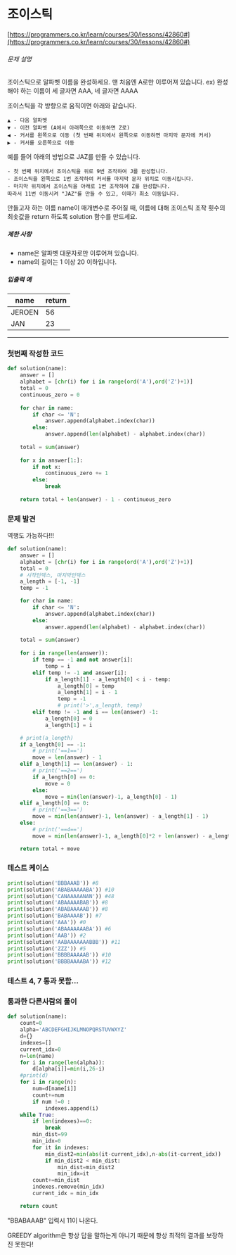 # 조이스틱

[https://programmers.co.kr/learn/courses/30/lessons/42860#](https://programmers.co.kr/learn/courses/30/lessons/42860#)

###### 문제 설명

조이스틱으로 알파벳 이름을 완성하세요. 맨 처음엔 A로만 이루어져 있습니다.
ex) 완성해야 하는 이름이 세 글자면 AAA, 네 글자면 AAAA

조이스틱을 각 방향으로 움직이면 아래와 같습니다.

```
▲ - 다음 알파벳
▼ - 이전 알파벳 (A에서 아래쪽으로 이동하면 Z로)
◀ - 커서를 왼쪽으로 이동 (첫 번째 위치에서 왼쪽으로 이동하면 마지막 문자에 커서)
▶ - 커서를 오른쪽으로 이동
```

예를 들어 아래의 방법으로 JAZ를 만들 수 있습니다.

```
- 첫 번째 위치에서 조이스틱을 위로 9번 조작하여 J를 완성합니다.
- 조이스틱을 왼쪽으로 1번 조작하여 커서를 마지막 문자 위치로 이동시킵니다.
- 마지막 위치에서 조이스틱을 아래로 1번 조작하여 Z를 완성합니다.
따라서 11번 이동시켜 "JAZ"를 만들 수 있고, 이때가 최소 이동입니다.
```

만들고자 하는 이름 name이 매개변수로 주어질 때, 이름에 대해 조이스틱 조작 횟수의 최솟값을 return 하도록 solution 함수를 만드세요.

##### 제한 사항

- name은 알파벳 대문자로만 이루어져 있습니다.
- name의 길이는 1 이상 20 이하입니다.

##### 입출력 예

| name   | return |
| ------ | ------ |
| JEROEN | 56     |
| JAN    | 23     |

---

### 첫번째 작성한 코드

```python
def solution(name):
    answer = []
    alphabet = [chr(i) for i in range(ord('A'),ord('Z')+1)]
    total = 0
    continuous_zero = 0
    
    for char in name:
        if char <= 'N':
            answer.append(alphabet.index(char))
        else:
            answer.append(len(alphabet) - alphabet.index(char))
    
    total = sum(answer)
    
    for x in answer[1:]:
        if not x:
            continuous_zero += 1
        else:
            break
            
    return total + len(answer) - 1 - continuous_zero
```



### 문제 발견

역행도 가능하다!!!

```python
def solution(name):
    answer = []
    alphabet = [chr(i) for i in range(ord('A'),ord('Z')+1)]
    total = 0
    # 시작인덱스, 마지막인덱스
    a_length = [-1, -1]
    temp = -1

    for char in name:
        if char <= 'N':
            answer.append(alphabet.index(char))
        else:
            answer.append(len(alphabet) - alphabet.index(char))
    
    total = sum(answer)
  
    for i in range(len(answer)):
        if temp == -1 and not answer[i]:
            temp = i
        elif temp != -1 and answer[i]:
            if a_length[1] - a_length[0] < i - temp:
                a_length[0] = temp
                a_length[1] = i - 1
                temp = -1
                # print('>',a_length, temp)
        elif temp != -1 and i == len(answer) -1:
            a_length[0] = 0
            a_length[1] = i

    # print(a_length)
    if a_length[0] == -1:
        # print('==1==')
        move = len(answer) - 1
    elif a_length[1] == len(answer) - 1:
        # print('==2==')
        if a_length[0] == 0:
            move = 0
        else:
            move = min(len(answer)-1, a_length[0] - 1)
    elif a_length[0] == 0:
        # print('==3==')
        move = min(len(answer)-1, len(answer) - a_length[1] - 1)
    else:
        # print('==4==')
        move = min(len(answer)-1, a_length[0]*2 + len(answer) - a_length[1] - 3, a_length[0] + (len(answer) - a_length[1])*2 - 3)

    return total + move
```

### 테스트 케이스

```python
print(solution('BBBAAAB')) #8
print(solution('ABABAAAAABA')) #10
print(solution('CANAAAAANAN')) #48
print(solution('ABAAAAABAB')) #8
print(solution('ABABAAAAAB')) #8
print(solution('BABAAAAB')) #7
print(solution('AAA')) #0
print(solution('ABAAAAAAABA')) #6
print(solution('AAB')) #2
print(solution('AABAAAAAAABBB')) #11
print(solution('ZZZ')) #5
print(solution('BBBBAAAAAB')) #10
print(solution('BBBBAAAABA')) #12
```



### 테스트 4, 7 통과 못함...



### 통과한 다른사람의 풀이

```python
def solution(name):
    count=0
    alpha='ABCDEFGHIJKLMNOPQRSTUVWXYZ'
    d={}
    indexes=[]
    current_idx=0
    n=len(name)
    for i in range(len(alpha)):
        d[alpha[i]]=min(i,26-i)
    #print(d)
    for i in range(n):
        num=d[name[i]]
        count+=num
        if num !=0 :
            indexes.append(i)
    while True:
        if len(indexes)==0:
            break
        min_dist=99
        min_idx=0
        for it in indexes:
            min_dist2=min(abs(it-current_idx),n-abs(it-current_idx))
            if min_dist2 < min_dist:
                min_dist=min_dist2
                min_idx=it
        count+=min_dist
        indexes.remove(min_idx)
        current_idx = min_idx

    return count
```

"BBABAAAB" 입력시  11이 나온다.

GREEDY algorithm은 항상 답을 말하는게 아니기 때문에 항상 최적의 결과를 보장하진 못한다!